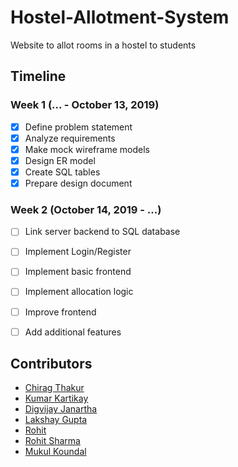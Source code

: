 # Hostel-Allotment-System
Website to allot rooms in a hostel to students


## Timeline

### Week 1 (... - October 13, 2019)
- [X] Define problem statement 
- [X] Analyze requirements
- [X] Make mock wireframe models
- [X] Design ER model
- [X] Create SQL tables
- [X] Prepare design document

### Week 2 (October 14, 2019 - ...)
- [ ] Link server backend to SQL database
- [ ] Implement Login/Register
- [ ] Implement basic frontend
- [ ] Implement allocation logic
- [ ] Improve frontend
- [ ] Add additional features


## Contributors
- [Chirag Thakur](https://github.com/chirag11032000)
- [Kumar Kartikay](https://github.com/kartikay26)
- [Digvijay Janartha](https://github.com/digu-007)
- [Lakshay Gupta](https://github.com/lakshaygpt28)
- [Rohit](https://github.com/rohit645)
- [Rohit Sharma](https://github.com/rohit645)
- [Mukul Koundal](https://github.com/rohit645)

